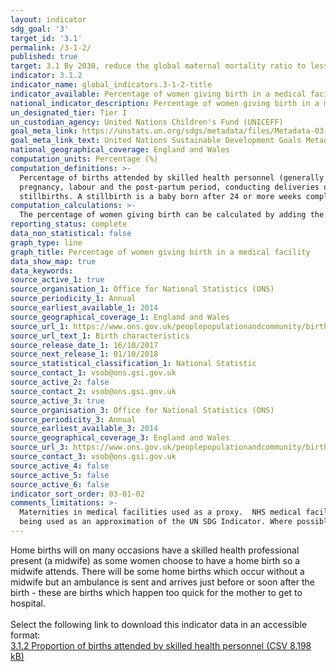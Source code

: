 ```yaml
---
layout: indicator
sdg_goal: '3'
target_id: '3.1'
permalink: /3-1-2/
published: true
target: 3.1 By 2030, reduce the global maternal mortality ratio to less than 70 per 100,000 live births
indicator: 3.1.2
indicator_name: global_indicators.3-1-2-title
indicator_available: Percentage of women giving birth in a medical facility
national_indicator_description: Percentage of women giving birth in a medical facility, by age and residential geography
un_designated_tier: Tier I
un_custodian_agency: United Nations Children's Fund (UNICEFF)
goal_meta_link: https://unstats.un.org/sdgs/metadata/files/Metadata-03-01-02.pdf
goal_meta_link_text: United Nations Sustainable Development Goals Metadata (PDF 374 KB)
national_geographical_coverage: England and Wales
computation_units: Percentage (%)
computation_definitions: >-
  Percentage of births attended by skilled health personnel (generally doctors, nurses or midwives) is the percentage of deliveries attended by health personnel trained in providing lifesaving obstetric care, including giving the necessary supervision, care and advice to women during
  pregnancy, labour and the post-partum period, conducting deliveries on their own, and caring for newborns. Traditional birth attendants, even if they receive a short training course, are not included. A maternity is a pregnancy resulting in the birth of one or more children including
  stillbirths. A stillbirth is a baby born after 24 or more weeks completed gestation and which did not, at any time, breathe or show signs of life.
computation_calculations: >-
  The percentage of women giving birth can be calculated by adding the number of maternities in NHS hospitals to the number of maternities in non-NHS hospitals. The number of maternities in NHS and non-NHS hospitals divided by the total number of maternities, multiplied by 100.
reporting_status: complete
data_non_statistical: false
graph_type: line
graph_title: Percentage of women giving birth in a medical facility
data_show_map: true
data_keywords:  
source_active_1: true
source_organisation_1: Office for National Statistics (ONS)
source_periodicity_1: Annual
source_earliest_available_1: 2014
source_geographical_coverage_1: England and Wales
source_url_1: https://www.ons.gov.uk/peoplepopulationandcommunity/birthsdeathsandmarriages/livebirths/datasets/birthcharacteristicsinenglandandwales
source_url_text_1: Birth characteristics
source_release_date_1: 16/10/2017
source_next_release_1: 01/10/2018
source_statistical_classification_1: National Statistic
source_contact_1: vsob@ons.gsi.gov.uk
source_active_2: false
source_contact_2: vsob@ons.gsi.gov.uk
source_active_3: true
source_organisation_3: Office for National Statistics (ONS)
source_periodicity_3: Annual
source_earliest_available_3: 2014
source_geographical_coverage_3: England and Wales
source_url_3: https://www.ons.gov.uk/peoplepopulationandcommunity/birthsdeathsandmarriages/livebirths/datasets/birthcharacteristicsinenglandandwales
source_contact_3: vsob@ons.gsi.gov.uk
source_active_4: false
source_active_5: false
source_active_6: false
indicator_sort_order: 03-01-02
comments_limitations: >-
  Maternities in medical facilities used as a proxy.  NHS medical facilities – generally hospitals, maternity units and maternity wings.  Non-NHS medical facilities – including private maternity units, military hospitals, private hospitals and communal establishments. This indicator is
  being used as an approximation of the UN SDG Indicator. Where possible, we will work to identify or develop UK data to meet the global indicator specification. This indicator has not been identified in collaboration with topic experts.
---
```

Home births will on many occasions have a skilled health professional present (a midwife) as some women choose to have a home birth so a midwife attends. There will be some home births which occur without a midwife but an ambulance is sent and arrives just before or soon after the birth - these are births which happen too quick for the mother to get to hospital.<br><br>Select the following link to download this indicator data in an accessible format:<br>[3.1.2 Proportion of births attended by skilled health personnel (CSV 8.198 kB)](https://sustainabledevelopment-uk.github.io/sdg-data/data/3-1-2.csv)
